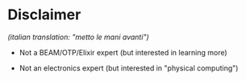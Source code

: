 # Disclaimer
_(italian translation: "metto le mani avanti")_ <!-- .element: class="text-xl" -->

* Not a BEAM/OTP/Elixir expert (but interested in learning more)

* Not an electronics expert (but interested in "physical computing")

<span class="fragment"></span>
<span class="fragment"></span>
<span class="fragment"></span>
<span class="fragment"></span>
<span class="fragment"></span>

<div class="flex items-center">
<div class="mx-auto h-12" data-animate data-load="/slides/images/venn.svg">
<!--
{ "setup": [
{ "element": "#g01", "modifier": "attr", "parameters": [ {"class": "fragment", "data-fragment-index": "0"} ] },
{ "element": "#g02", "modifier": "attr", "parameters": [ {"class": "fragment", "data-fragment-index": "1"} ] },
{ "element": "#g03", "modifier": "attr", "parameters": [ {"class": "fragment", "data-fragment-index": "2"} ] },
{ "element": "#g04", "modifier": "attr", "parameters": [ {"class": "fragment", "data-fragment-index": "3"} ] },
{ "element": "#g05", "modifier": "attr", "parameters": [ {"class": "fragment", "data-fragment-index": "4"} ] }
]}
-->
</div>
</div>
